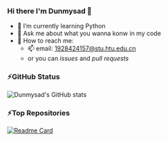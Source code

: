 ### Hi there I'm Dunmysad 👋

<!--
**Dunmysad/Dunmysad** is a ✨ _special_ ✨ repository because its `README.md` (this file) appears on your GitHub profile.

Here are some ideas to get you started:

- 🔭 I’m currently working on ...
- 🌱 I’m currently learning ...
- 👯 I’m looking to collaborate on ...
- 🤔 I’m looking for help with ...
- 💬 Ask me about ...
- 📫 How to reach me: ...
- 😄 Pronouns: ...
- ⚡ Fun fact: ...
-->

- 🌱 I’m currently learning Python
- 💬 Ask me about what you wanna konw in my code
- 🤔 How to reach me: 
  - 📫 email: 1928424157@stu.htu.edu.cn
  - or you can *issues* and *pull requests*


### ⚡GitHub Status
![Dunmysad's GitHub stats](https://github-readme-stats.vercel.app/api?username=Dunmysad&show_icons=true&theme=radical)


### ⚡Top Repositories
[![Readme Card](https://github-readme-stats.vercel.app/api/pin/?username=Dunmysad&repo=Htu_login&theme=radical)](https://github.com/Dunmysad/Htu_login)
